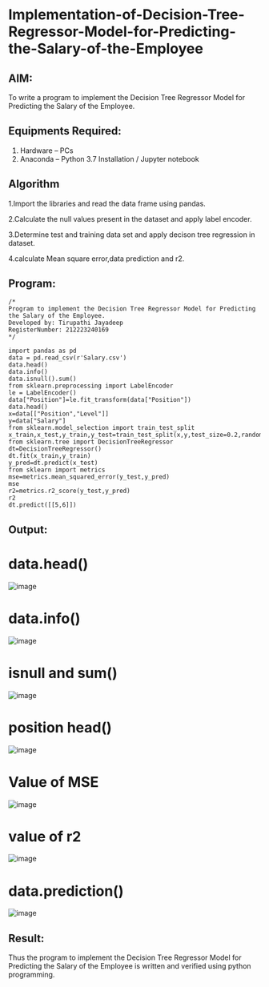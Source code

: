 # Implementation-of-Decision-Tree-Regressor-Model-for-Predicting-the-Salary-of-the-Employee

## AIM:
To write a program to implement the Decision Tree Regressor Model for Predicting the Salary of the Employee.

## Equipments Required:
1. Hardware – PCs
2. Anaconda – Python 3.7 Installation / Jupyter notebook

## Algorithm
1.Import the libraries and read the data frame using pandas.

2.Calculate the null values present in the dataset and apply label encoder.

3.Determine test and training data set and apply decison tree regression in dataset.

4.calculate Mean square error,data prediction and r2.  

## Program:
```
/*
Program to implement the Decision Tree Regressor Model for Predicting the Salary of the Employee.
Developed by: Tirupathi Jayadeep
RegisterNumber: 212223240169
*/

import pandas as pd
data = pd.read_csv(r'Salary.csv')
data.head()
data.info()
data.isnull().sum()
from sklearn.preprocessing import LabelEncoder
le = LabelEncoder()
data["Position"]=le.fit_transform(data["Position"])
data.head()
x=data[["Position","Level"]]
y=data["Salary"]
from sklearn.model_selection import train_test_split
x_train,x_test,y_train,y_test=train_test_split(x,y,test_size=0.2,random_state=2)
from sklearn.tree import DecisionTreeRegressor
dt=DecisionTreeRegressor()
dt.fit(x_train,y_train)
y_pred=dt.predict(x_test)
from sklearn import metrics
mse=metrics.mean_squared_error(y_test,y_pred)
mse
r2=metrics.r2_score(y_test,y_pred)
r2
dt.predict([[5,6]])

```

## Output:
# data.head()
![image](https://github.com/23004426/Implementation-of-Decision-Tree-Regressor-Model-for-Predicting-the-Salary-of-the-Employee/assets/144979327/193be2fe-55c2-4c80-83a0-3a6d5cb0a015)

# data.info()
![image](https://github.com/23004426/Implementation-of-Decision-Tree-Regressor-Model-for-Predicting-the-Salary-of-the-Employee/assets/144979327/9e162cac-875c-487f-b5fe-06e05276fbb1)

# isnull and sum()
![image](https://github.com/23004426/Implementation-of-Decision-Tree-Regressor-Model-for-Predicting-the-Salary-of-the-Employee/assets/144979327/7bf72124-6eb3-42dc-8c31-9ce3133ad3e8)

# position head()
![image](https://github.com/23004426/Implementation-of-Decision-Tree-Regressor-Model-for-Predicting-the-Salary-of-the-Employee/assets/144979327/2768c605-0e25-4f0b-8716-003504da7d4c)

# Value of MSE
![image](https://github.com/23004426/Implementation-of-Decision-Tree-Regressor-Model-for-Predicting-the-Salary-of-the-Employee/assets/144979327/dc4bf677-d33b-4b75-ab78-8d6290d8cee7)

# value of r2
![image](https://github.com/23004426/Implementation-of-Decision-Tree-Regressor-Model-for-Predicting-the-Salary-of-the-Employee/assets/144979327/7cc84483-4c54-4eab-bc46-1af7af3c539e)

# data.prediction()
![image](https://github.com/23004426/Implementation-of-Decision-Tree-Regressor-Model-for-Predicting-the-Salary-of-the-Employee/assets/144979327/b9591731-4e5d-4ba2-8248-b164f9a43685)

## Result:
Thus the program to implement the Decision Tree Regressor Model for Predicting the Salary of the Employee is written and verified using python programming.
